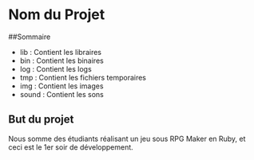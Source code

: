 Nom du Projet
============

##Sommaire

* lib : Contient les libraires
* bin : Contient les binaires
* log : Contient les logs
* tmp : Contient les fichiers temporaires
* img : Contient les images
* sound : Contient les sons

## But du projet

Nous somme des étudiants réalisant un jeu sous RPG Maker en Ruby, et ceci est le 1er soir de développement.
